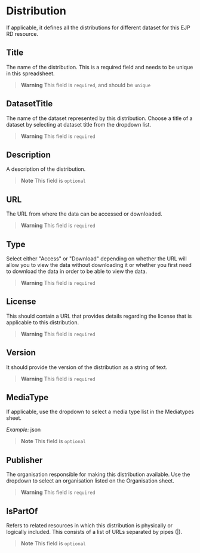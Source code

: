 # Distribution
If applicable, it defines all the distributions for different dataset for this EJP RD resource.

## Title
The name of the distribution. This is a required field and needs to be unique in this spreadsheet.
> **Warning** This field is `required`, and should be `unique`

## DatasetTitle
The name of the dataset represented by this distribution. Choose a title of a dataset by selecting at dataset title from the 
dropdown list.
> **Warning** This field is `required`

## Description
A description of the distribution.
> **Note** This field is `optional`

## URL
The URL from where the data can be accessed or downloaded.
> **Warning** This field is `required`

## Type
Select either "Access" or "Download" depending on whether the URL will allow you to view the data without downloading it 
or whether you first need to download the data in order to be able to view the data.
> **Warning** This field is `required`

## License
This should contain a URL that provides details regarding the license that is applicable to this distribution.
> **Warning** This field is `required`

## Version
It should provide the version of the distribution as a string of text.
> **Warning** This field is `required`

## MediaType
If applicable, use the dropdown to select a media type list in the Mediatypes sheet. 

*Example:*
json
> **Note** This field is `optional`

## Publisher
The organisation responsible for making this distribution available. Use the dropdown to select an organisation listed
on the Organisation sheet.
> **Warning** This field is `required`

## IsPartOf
Refers to related resources in which this distribution is physically or logically included. This consists of a list of URLs
separated by pipes (|).
> **Note** This field is `optional`

